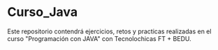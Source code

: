 # Curso_Java
Este repositorio contendrá ejercicios, retos y practicas realizadas en el curso "Programación con JAVA" con Tecnolochicas FT + BEDU.
